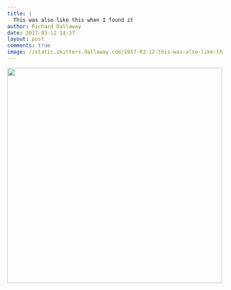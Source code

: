 ```yaml
---
title: |
  This was also like this when I found it
author: Richard Dallaway
date: 2017-03-12 14:37
layout: post
comments: true
image: //static.skitters.dallaway.com/2017-03-12-this-was-also-like-this-when-i-found-it-thumb-IMG_1653.JPG
---
```


<div>
        <a href="//static.skitters.dallaway.com/2017-03-12-this-was-also-like-this-when-i-found-it-fullsize-IMG_1653.JPG">
          <img src="//static.skitters.dallaway.com/2017-03-12-this-was-also-like-this-when-i-found-it-thumb-IMG_1653.JPG" width="500" height="500"/>
        </a>
      </div>


  
      